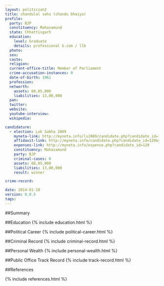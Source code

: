 ```yaml
---
layout: politician2
title: chandulal sahu (chandu bhaiya)
profile: 
  party: BJP
  constituency: Mahasamund
  state: Chhattisgarh
  education: 
    level: Graduate
    details: professional b.com / llb
  photo: 
  sex: 
  caste: 
  religion: 
  current-office-title: Member of Parliament
  crime-accusation-instances: 0
  date-of-birth: 1961
  profession: 
  networth: 
    assets: 68,05,000
    liabilities: 13,00,000
  pan: 
  twitter: 
  website: 
  youtube-interview: 
  wikipedia: 

candidature: 
  - election: Lok Sabha 2009
    myneta-link: http://myneta.info/ls2009/candidate.php?candidate_id=129
    affidavit-link: http://myneta.info/candidate.php?candidate_id=129&scan=original
    expenses-link: http://myneta.info/expense.php?candidate_id=129
    constituency: Mahasamund 
    party: BJP
    criminal-cases: 0
    assets: 68,05,000
    liabilities: 13,00,000
    result: winner 

crime-record: 

date: 2014-01-28
version: 0.0.5
tags: 
---
```

##Summary


##Education
{% include education.html %}


##Political Career
{% include political-career.html %}


##Criminal Record
{% include criminal-record.html %}


##Personal Wealth
{% include personal-wealth.html %}


##Public Office Track Record
{% include track-record.html %}


##References


{% include references.html %}